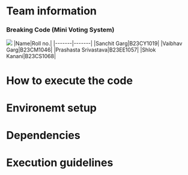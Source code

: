 # Team information 
###  Breaking Code (Mini Voting System)
![](myproject.png)
|Name|Roll no.|
|-------|-------|
|Sanchit Garg|B23CY1019|
|Vaibhav Garg|B23CM1046|
|Prashasta Srivastava|B23EE1057|
|Shlok Kanani|B23CS1068|


# How to execute the code 

# Environemt setup

# Dependencies

# Execution guidelines
